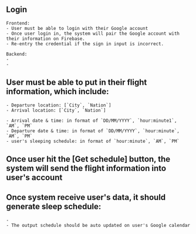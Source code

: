 ## Login
    Frontend:
    - User must be able to login with their Google account
    - Once user login in, the system will pair the Google account with their information on Firebase.
    - Re-entry the credential if the sign in input is incorrect.   

    Backend:
    -
    -

## User must be able to put in their flight information, which include:
    - Departure location: [`City`, `Nation`]
    - Arrival location: [`City`, `Nation`]

    - Arrival date & time: in format of `DD/MM/YYYY`, `hour:minute1`, `AM`, `PM`
    - Departure date & time: in format of `DD/MM/YYYY`, `hour:minute`, `AM`, `PM`
    - user's sleeping schedule: in format of `hour:minute`, `AM`, `PM`

## Once user hit the [Get schedule] button, the system will send the flight information into user's account  



## Once system receive user's data, it should generate sleep schedule:
    -
    - The output schedule should be auto updated on user's Google calendar
